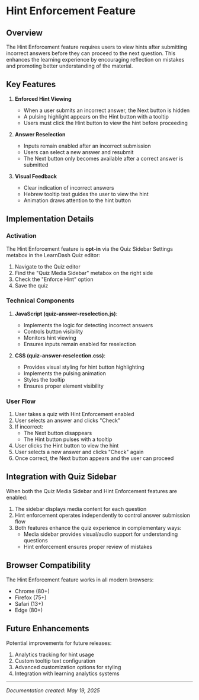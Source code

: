 # Hint Enforcement Feature

## Overview

The Hint Enforcement feature requires users to view hints after submitting incorrect answers before they can proceed to the next question. This enhances the learning experience by encouraging reflection on mistakes and promoting better understanding of the material.

## Key Features

1. **Enforced Hint Viewing**
   - When a user submits an incorrect answer, the Next button is hidden
   - A pulsing highlight appears on the Hint button with a tooltip
   - Users must click the Hint button to view the hint before proceeding

2. **Answer Reselection**
   - Inputs remain enabled after an incorrect submission
   - Users can select a new answer and resubmit
   - The Next button only becomes available after a correct answer is submitted

3. **Visual Feedback**
   - Clear indication of incorrect answers
   - Hebrew tooltip text guides the user to view the hint
   - Animation draws attention to the hint button

## Implementation Details

### Activation

The Hint Enforcement feature is **opt-in** via the Quiz Sidebar Settings metabox in the LearnDash Quiz editor:

1. Navigate to the Quiz editor
2. Find the "Quiz Media Sidebar" metabox on the right side
3. Check the "Enforce Hint" option
4. Save the quiz

### Technical Components

1. **JavaScript (quiz-answer-reselection.js)**:
   - Implements the logic for detecting incorrect answers
   - Controls button visibility
   - Monitors hint viewing
   - Ensures inputs remain enabled for reselection

2. **CSS (quiz-answer-reselection.css)**:
   - Provides visual styling for hint button highlighting
   - Implements the pulsing animation
   - Styles the tooltip
   - Ensures proper element visibility

### User Flow

1. User takes a quiz with Hint Enforcement enabled
2. User selects an answer and clicks "Check"
3. If incorrect:
   - The Next button disappears
   - The Hint button pulses with a tooltip
4. User clicks the Hint button to view the hint
5. User selects a new answer and clicks "Check" again
6. Once correct, the Next button appears and the user can proceed

## Integration with Quiz Sidebar

When both the Quiz Media Sidebar and Hint Enforcement features are enabled:

1. The sidebar displays media content for each question
2. Hint enforcement operates independently to control answer submission flow
3. Both features enhance the quiz experience in complementary ways:
   - Media sidebar provides visual/audio support for understanding questions
   - Hint enforcement ensures proper review of mistakes

## Browser Compatibility

The Hint Enforcement feature works in all modern browsers:
- Chrome (80+)
- Firefox (75+)
- Safari (13+)
- Edge (80+)

## Future Enhancements

Potential improvements for future releases:
1. Analytics tracking for hint usage
2. Custom tooltip text configuration
3. Advanced customization options for styling
4. Integration with learning analytics systems

---

*Documentation created: May 19, 2025*
